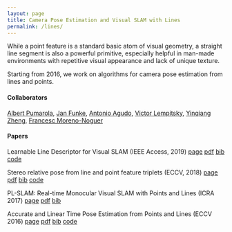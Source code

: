 ```yaml
---
layout: page
title: Camera Pose Estimation and Visual SLAM with Lines 
permalink: /lines/
---
```


While a point feature is a standard basic atom of visual geometry, 
a straight line segment is also a powerful primitive, especially helpful in man-made 
environments with repetitive visual appearance and lack of unique texture.

Starting from 2016, we work on algorithms for camera pose estimation from lines and points.

#### Collaborators
[Albert Pumarola](https://www.albertpumarola.com/), 
[Jan Funke](http://funkey.science/), 
[Antonio Agudo](http://www.iri.upc.edu/people/aagudo/), 
[Victor Lempitsky](http://sites.skoltech.ru/compvision/members/vilem/),
[Yinqiang Zheng](https://sites.google.com/site/yinqiangzheng/),
[Francesc Moreno-Noguer](https://www.iri.upc.edu/people/fmoreno/) 

#### Papers

Learnable Line Descriptor for Visual SLAM (IEEE Access, 2019)
[page]({{site.url}}/lld/)
[pdf]({{site.url}}/scripts/publications/files/vakhitov-lld-2019.pdf) 
[bib]({{site.url}}/scripts/publications/bib/vakhitov2019learnable.bib) 
[code](https://github.com/alexandervakhitov/lld-slam)            

Stereo relative pose from line and point feature triplets (ECCV, 2018)
[page]({{site.url}}/sego/)
[pdf]({{site.url}}/scripts/publications/files/vakhitov2018.pdf) 
[bib]({{site.url}}/scripts/publications/bib/vakhitov2018stereo.bib) 
[code](https://github.com/alexandervakhitov/sego)           

PL-SLAM: Real-time Monocular Visual SLAM with Points and Lines (ICRA 2017)
[page](https://www.albertpumarola.com/research/pl-slam/)
[pdf]({{site.url}}/scripts/publications/files/pl-slam-2017.pdf)
[bib]({{site.url}}/scripts/publications/bib/pumarola2017pl.bib) 

Accurate and Linear Time Pose Estimation from Points and Lines (ECCV 2016)
[page]({{site.url}}/pnpl/)
[pdf]({{site.url}}/scripts/publications/files/pnpl2016.pdf)
[bib]({{site.url}}/scripts/publications/bib/vakhitov2016accurate.bib)
[code](https://github.com/alexandervakhitov/pnpl)